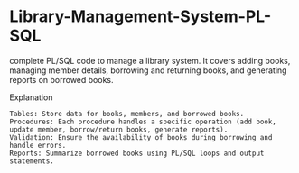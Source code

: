 # Library-Management-System-PL-SQL
complete PL/SQL code to manage a library system. It covers adding books, managing member details, borrowing and returning books, and generating reports on borrowed books.

Explanation

    Tables: Store data for books, members, and borrowed books.
    Procedures: Each procedure handles a specific operation (add book, update member, borrow/return books, generate reports).
    Validation: Ensure the availability of books during borrowing and handle errors.
    Reports: Summarize borrowed books using PL/SQL loops and output statements.
